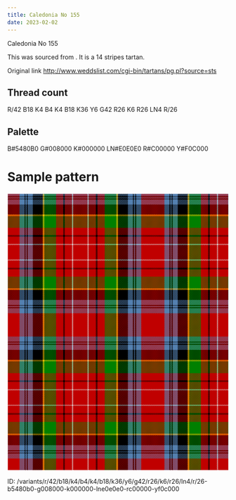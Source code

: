 ```yaml
---
title: Caledonia No 155
date: 2023-02-02
---
```

Caledonia No 155

This was sourced from <no value>.  It is a 14 stripes tartan.

Original link http://www.weddslist.com/cgi-bin/tartans/pg.pl?source=sts

## Thread count
R/42 B18 K4 B4 K4 B18 K36 Y6 G42 R26 K6 R26 LN4 R/26

## Palette
B#5480B0 G#008000 K#000000 LN#E0E0E0 R#C00000 Y#F0C000

# Sample pattern

![Tartan detail](tartan.png "R/42 B18 K4 B4 K4 B18 K36 Y6 G42 R26 K6 R26 LN4 R/26 tartan")

ID: /variants/r/42/b18/k4/b4/k4/b18/k36/y6/g42/r26/k6/r26/ln4/r/26-b5480b0-g008000-k000000-lne0e0e0-rc00000-yf0c000